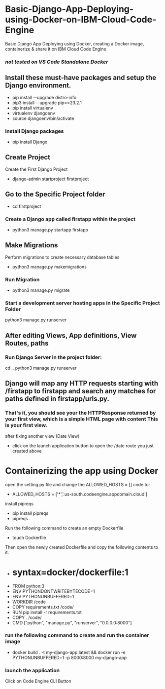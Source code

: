 # Basic-Django-App-Deploying-using-Docker-on-IBM-Cloud-Code-Engine
Basic Django App Deploying using Docker, creating a Docker image, containerize &amp; share it on IBM Cloud Code Engine 
### _not tested on VS Code Standalone Docker_

## Install these must-have packages and setup the Django environment.
- pip install --upgrade distro-info
- pip3 install --upgrade pip==23.2.1
- pip install virtualenv
- virtualenv djangoenv
- source djangoenv/bin/activate

### Install Django packages
- pip install Django

## Create Project
Create the First Django Project
- django-admin startproject firstproject

## Go to the Specific Project folder
- cd firstproject

### Create a Django app called firstapp within the project
- python3 manage.py startapp firstapp

## Make Migrations
Perform migrations to create necessary database tables
- python3 manage.py makemigrations

### Run Migration
- python3 manage.py migrate

### Start a development server hosting apps in the Specific Project Folder
python3 manage.py runserver

## After editing Views, App definitions, View Routes, paths
### Run Django Server in the project folder:

cd ..
python3 manage.py runserver

## Django will map any HTTP requests starting with /firstapp to firstapp and search any matches for paths defined in firstapp/urls.py.

### That's it, you should see your the HTTPResponse returned by your first view, which is a simple HTML page with content This is your first view.

after fixing another view (Date View)
- click on the launch application button to open the /date route you just created above 

# Containerizing the app using Docker

open the setting.py file and change the ALLOWED_HOSTS = [] code to:
- ALLOWED_HOSTS = ['*','.us-south.codeengine.appdomain.cloud']

install pipreqs
- pip install pipreqs
- pipreqs .

Run the following command to create an empty Dockerfile
- touch Dockerfile

Then open the newly created Dockerfile and copy the following contents to it.
- # syntax=docker/dockerfile:1
- FROM python:3
- ENV PYTHONDONTWRITEBYTECODE=1
- ENV PYTHONUNBUFFERED=1
- WORKDIR /code
- COPY requirements.txt /code/
- RUN pip install -r requirements.txt
- COPY . /code/
- CMD ["python", "manage.py", "runserver", "0.0.0.0:8000"]

### run the following command to create and run the container image
- docker build . -t my-django-app:latest && docker run -e PYTHONUNBUFFERED=1 -p  8000:8000 my-django-app 

### launch the application
Click on Code Engine CLI Button

